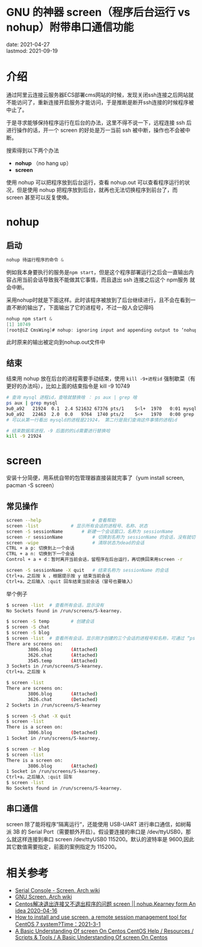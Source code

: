 # GNU 的神器 screen（程序后台运行 vs nohup）附带串口通信功能
date: 2021-04-27  
lastmod: 2021-09-19

# 介绍
通过阿里云连接云服务器ECS部署cms网站的时候，发现关闭ssh连接之后网站就不能访问了，重新连接开启服务才能访问，于是推断是断开ssh连接的时候程序被中止了。

于是寻求能够保持程序运行在后台的办法，这里不得不说一下，远程连接 ssh 后进行操作的话，开一个 screen 的好处是万一当前 ssh 被中断，操作也不会被中断。

搜索得到以下两个办法
- **nohup** （no hang up）
- **screen**

使用 nohup 可以把程序放到后台运行，查看 nohup.out 可以查看程序运行的状况，但是使用 nohup 把程序放到后台，就再也无法切换程序到前台了，而 screen 甚至可以反复使唤。
 
# nohup
## 启动
```c
nohup 待运行程序的命令 &
```
例如我本身要执行的服务是`npm start`，但是这个程序部署运行之后会一直输出内容占用当前会话导致我不能做其它事情，而且退出 ssh 连接之后这个 npm服务 就会中断。

采用nohup时就是下面这样。此时该程序被放到了后台继续进行，且不会在看到一直不断的输出了，下面输出了它的进程号，不过一般人会记得吗


```c
nohup npm start &
[1] 10749
[root@iZ CmsWing]# nohup: ignoring input and appending output to ‘nohup.out’
```
此时原来的输出被定向到nohup.out文件中
 
## 结束
结束用 nohup 放在后台的进程需要手动结束，使用 `kill -9+进程id` 强制歇菜（有更好的办法吗），比如上面的结束指令是 kill -9 10749

```bash
# 查询 mysql 进程id，查啥就替换啥 ： ps aux | grep 啥
ps aux | grep mysql
》u0_a92   21924  0.1  2.4 521632 67376 pts/1    S<l+  1970   0:01 mysqld                                                                                                                                   
》u0_a92   22463  2.0  0.0   9764  1740 pts/2    S<+   1970   0:00 grep mysqld 
# 可以从第一行看出 mysqld的进程是21924， 第二行是我们查询这件事情的进程id

# 结束数据库进程，-9 后面的的id需要进行替换哈
kill -9 21924
```

# screen
 
安装十分简便，用系统自带的包管理器直接装就完事了（yum install screen, pacman -S screen）

## 常见操作

```bash
screen --help                   # 查看帮助
screen -list		 	# 显示所有会话的进程号、名称、状态
screen -S sessionName 		# 新建一个会话窗口，名称为 sessionName
screen -r sessionName	        # 切换到名称为 sessionName 的会话，没有就切不过去，-R 则是没有就创建
screen -wipe	                # 清除状态为dead的会话
CTRL + a p: 切换到上一个会话
CTRL + a n: 切换到下一个会话
Control + a + d：暂时离开当前会话，留程序在后台运行，再切换回来用screen -r

screen -S sessionName -X quit	# 结束名称为 sessionName 的会话
Ctrl+a，之后按 k ，根据提示按 y 结束当前会话
Ctrl+a，之后输入 :quit 回车结束当前会话（冒号也要输入）
```

举个例子

```bash
$ screen -list  # 查看所有会话，显示没有
No Sockets found in /run/screens/S-kearney.

$ screen -S temp        # 创建会话
$ screen -S chat
$ screen -S blog
$ screen -list  # 查看所有会话，显示刚才创建的三个会话的进程号和名称，可通过 “ps aux | grep 会话名称“ 确认进程号
There are screens on:
        3806.blog       (Attached)
        3626.chat       (Attached)
        3545.temp       (Attached)
3 Sockets in /run/screens/S-kearney.
Ctrl+a，之后按 k 

$ screen -list
There are screens on:
        3806.blog       (Attached)
        3626.chat       (Detached)
2 Sockets in /run/screens/S-kearney

$ screen -S chat -X quit
$ screen -list
There is a screen on:
        3806.blog       (Detached)
1 Socket in /run/screens/S-kearney.

$ screen -r blog
$ screen -list
There is a screen on:
        3806.blog       (Attached)
1 Socket in /run/screens/S-kearney.
Ctrl+a，之后输入 :quit 回车
$ screen -list
No Sockets found in /run/screens/S-kearney.
```

## 串口通信

screen 除了能将程序“隔离运行“，还能使用 USB-UART 进行串口通信，如树莓派 3B 的 Serial Port（需要额外开启）。假设要连接的串口是 /dev/ttyUSB0，那么就这样连接到串口 screen /dev/ttyUSB0 115200。默认的波特率是 9600,因此其它数值需要指定，前面的案例指定为 115200。


# 相关参考

- [Serial Console - Screen. Arch wiki](https://wiki.archlinux.org/title/Working_with_the_serial_console)
- [GNU Screen. Arch wiki](https://wiki.archlinux.org/title/GNU_Screen)
- [Centos解决退出连接又不退出程序的问题 screen || nohup.Kearney form An idea 2020-04-16](https://blog.csdn.net/weixin_43031092/article/details/105564949)
- [How to install and use screen, a remote session management tool for CentOS 7 system?Time：2021-3-1](https://developpaper.com/how-to-install-and-use-screen-a-remote-session-management-tool-for-centos-7-system/)
- [A Basic Understanding Of screen On Centos  CentOS Help / Resources / Scripts & Tools / A Basic Understanding Of screen On Centos](https://centoshelp.org/resources/scripts-tools/a-basic-understanding-of-screen-on-centos/)
